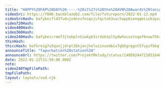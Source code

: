 ```yaml
---
title: "HAPPY%20FAP%20DAY%20-----%20it%27s%20the%20AVN%20Awards%20tonight%2C%20voting%20closed%2C%20but%20my%20heart%20is%20open"
videoSrc: https://f000.backblazeb2.com/file/futureporn/2022-01-22.mp4
videoSrcHash: bafybeifld37u4ujo4nvvfesqsjufqits63uuc5app6ieeqqmiiokzpxa24?filename=projektmelody-chaturbate-20220122T215900Z-source.mp4
video720Hash: 
video480Hash: 
video360Hash: 
video240Hash: bafybeicrmef3jtobpln5iwky63ir3oktpl5ydwhocvztsqef6nuw75hrju?filename=projektmelody-chaturbate-20220122T215900Z-240p.mp4
thinHash: 
thiccHash: bafkreig7u5qunjjdrpt26kjavjhelwiinuxmbix7gb5grqgxt57uyufkbq?filename=20220122T215900Z-thicc.jpg
announceTitle: "fapurbation%20station%3A"
announceUrl: https://twitter.com/ProjektMelody/status/1485024472105164805
date: 2022-01-22T21:59:00.000Z
note: 
video240TmpFilePath: 
tmpFilePath: 
layout: layouts/vod.njk
---
```

